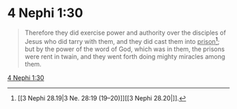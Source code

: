 # 4 Nephi 1:30

> Therefore they did exercise power and authority over the disciples of Jesus who did tarry with them, and they did cast them into <u>prison</u>[^a]; but by the power of the word of God, which was in them, the prisons were rent in twain, and they went forth doing mighty miracles among them.

[4 Nephi 1:30](https://www.churchofjesuschrist.org/study/scriptures/bofm/4-ne/1?lang=eng&id=p30#p30)


[^a]: [[3 Nephi 28.19|3 Ne. 28:19 (19–20)]][[3 Nephi 28.20|]].  
